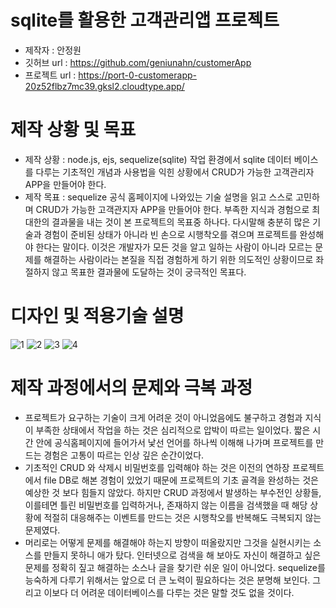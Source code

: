 # sqlite를 활용한 고객관리앱 프로젝트
- 제작자 : 안정원
- 깃허브 url : https://github.com/geniunahn/customerApp
- 프로젝트 url : https://port-0-customerapp-20z52flbz7mc39.gksl2.cloudtype.app/


# 제작 상황 및 목표
- 제작 상황 : node.js, ejs, sequelize(sqlite) 작업 환경에서 sqlite 데이터 베이스를 다루는 기초적인 개념과 사용법을 익힌 상황에서 CRUD가 가능한 고객관리자 APP을 만들어야 한다.
- 제작 목표 : sequelize 공식 홈페이지에 나와있는 기술 설명을 읽고 스스로 고민하며 CRUD가 가능한 고객관지자 APP을 만들어야 한다. 부족한 지식과 경험으로 최대한의 결과물을 내는 것이 본 프로젝트의 목표중 하나다. 다시말해 충분히 많은 기술과 경험이 준비된 상태가 아니라 빈 손으로 시행착오를 겪으며 프로젝트를 완성해야 한다는 말이다. 이것은 개발자가 모든 것을 알고 일하는 사람이 아니라 모르는 문제를 해결하는 사람이라는 본질을 직접 경험하게 하기 위한 의도적인 상황이므로 좌절하지 않고 목표한 결과물에 도달하는 것이 궁극적인 목표다.

# 디자인 및 적용기술 설명
![1](https://user-images.githubusercontent.com/106502672/209916729-8791f2dc-0449-4145-a6c7-b3e54fdda5ef.jpg)
![2](https://user-images.githubusercontent.com/106502672/209916735-fd57f829-7afe-4073-be5c-ff92884f0fe1.jpg)
![3](https://user-images.githubusercontent.com/106502672/209916740-accea5aa-390c-4fb3-a43d-82182b815c82.jpg)
![4](https://user-images.githubusercontent.com/106502672/209916742-76384cdc-f88a-4049-b17d-c23b119f1b7c.jpg)


# 제작 과정에서의 문제와 극복 과정
-  프로젝트가 요구하는 기술이 크게 어려운 것이 아니었음에도 불구하고 경험과 지식이 부족한 상태에서 작업을 하는 것은 심리적으로 압박이 따르는 일이었다. 짧은 시간 안에 공식홈페이지에 들어가서 낯선 언어를 하나씩 이해해 나가며 프로젝트를 만드는 경험은 고통이 따르는 인상 깊은 순간이었다.
- 기초적인 CRUD 와 삭제시 비밀번호를 입력해야 하는 것은 이전의 연하장 프로젝트에서 file DB로 해본 경험이 있었기 때문에 프로젝트의 기초 골격을 완성하는 것은 예상한 것 보다 힘들지 않았다. 하지만 CRUD 과정에서 발생하는 부수전인 상황들, 이를테면 틀린 비밀번호를 입력하거나, 존재하지 않는 이름을 검색했을 때 해당 상황에 적절히 대응해주는 이벤트를 만드는 것은 시행착오를 반복해도 극복되지 않는 문제였다.
- 머리로는 어떻게 문제를 해결해야 하는지 방향이 떠올랐지만 그것을 실현시키는 소스를 만들지 못하니 애가 탔다. 인터넷으로 검색을 해 보아도 자신이 해결하고 싶은 문제를 정확히 짚고 해결하는 소스나 글을 찾기란 쉬운 일이 아니었다. sequelize를 능숙하게 다루기 위해서는 앞으로 더 큰 노력이 필요하다는 것은 분명해 보인다. 그리고 이보다 더 어려운 데이터베이스를 다루는 것은 말할 것도 없을 것이다.
